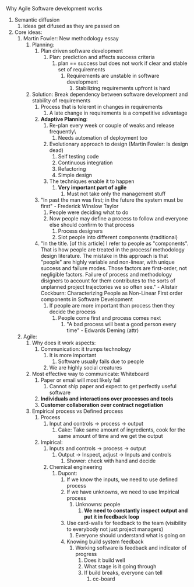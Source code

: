 Why Agile Software development works
1. Semantic diffusion
	1. ideas get difused as they are passed on
2. Core ideas:
	1. Martin Fowler: New methodology essay
		1. Planning:
			1. Plan driven software development
				1. Plan: prediction and affects success criteria
					1. plan == success but does not work if clear and stable set of requirements
						1. Requirements are unstable in software development
							1. Stabilizing requirements upfront is hard
		2. Solution: Break dependency between software development and stability of requirements
			1. Process that is tolerent in changes in requirements
				1. A late change in requirements is a competitive advantage
			2. **Adaptive Planning**:
				1. Re-plan every week or couple of weaks and release frequently\
					1. Needs automation of deployment too
				2. Evolutionary approach to design (Martin Fowler: Is design dead)
					1. Self testing code
					2. Continuous integration
					3. Refactoring
					4. Simple design
				3. The techniques enable it to happen
					1. **Very important part of agile**
						1. Must not take only the management stuff
			3. "In past the man was first; in the future the system must be first" - Frederick Winslow Taylor
				1. People were deciding what to do
				2. Now people may define a process to follow and everyone else should confirm to that process
					1. Process designers
					2. Slot people into different components (traditional)
			4. "In the title. [of this article] I refer to people as "components". That is how people are treated in the process/ methodology design literature. The mistake in this approach is that "people" are highly variable and non-linear, with unique success and failure modes. Those factors are first-order, not negligible factors. Failure of process and methodology disigners to account for them contributes to the sorts of unplanned project trajectories we so often see." - Alistair Cockburn: Characterizing People as Non-Linear First order components in Software Development
				1. If people are more important than process then they decide the process
					1. People come first and process comes next
						1. "A bad process will beat a good person every time" - Edwards Deming (attr)
	2. Agile:
		1. Why does it work aspects:
			1. Communication: it trumps technology
				1. It is more important
					1. Software usually fails due to people
				2. We are highly social creatures
		2. Most effective way to communicate: Whiteboard
			1. Paper or email will most likely fail
				1. Cannot ship paper and expect to get perfectly useful software
			2. **Individuals and interactions over processes and tools**
			3. **Customer collaboration over contract negotiation**
		3. Empirical process vs Defined process
			1. Process
				1. Input and controls -> process -> output
					1. Cake: Take same amount of ingredients, cook for the same amount of time and we get the output
			2. Impirical:
				1. Inputs and controls -> process -> output
					1. Output -> Inspect, adjust -> Inputs and controls
						1. Shower: check with hand and decide
				2. Chemical engineering
					1. Dupont:
						1. If we know the inputs, we need to use defined process
						2. If we have unknowns, we need to use Impirical process
							1. Unknowns: people
								1. **We need to constantly inspect output and put it in feedback loop**
						3. Use card-walls for feedback to the team (visibility to everybody not just project managers)
							1. Everyone should understand what is going on
						4. Knowing build system feedback
							1. Working software is feedback and indicator of progress
								1. Does it build well
								2. What stage is it going through
								3. If build breaks, everyone can tell
									1. cc-board